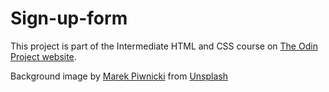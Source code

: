 # Sign-up-form
This project is part of the Intermediate HTML and CSS course on [The Odin Project website](https://www.theodinproject.com).

Background image by [Marek Piwnicki](https://unsplash.com/@marekpiwnicki) from [Unsplash](https://unsplash.com)